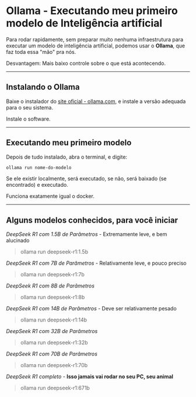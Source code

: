 # Ollama - Executando meu primeiro modelo de Inteligência artificial


Para rodar rapidamente, sem preparar muito nenhuma infraestrutura para executar um modelo de inteligência artificial, podemos usar o **Ollama**, que faz toda essa "mão" pra nós.

Desvantagem: Mais baixo controle sobre o que está acontecendo.

---

## Instalando o Ollama

Baixe o instalador do [site oficial - ollama.com](https://ollama.com/), e instale a versão adequada para o seu sistema.

Instale o software.

---

## Executando meu primeiro modelo

Depois de tudo instalado, abra o terminal, e digite:

```sh
ollama run nome-do-modelo
```

Se ele existir localmente, será executado, se não, será baixado (se encontrado) e executado.

Funciona exatamente igual o docker.

---

## Alguns modelos conhecidos, para você iniciar

*DeepSeek R1 com 1.5B de Parâmetros* - Extremamente leve, e bem alucinado
> ollama run deepseek-r1:1.5b

*DeepSeek R1 com 7B de Parâmetros* - Relativamente leve, e pouco preciso
> ollama run deepseek-r1:7b

*DeepSeek R1 com 8B de Parâmetros*
> ollama run deepseek-r1:8b

*DeepSeek R1 com 14B de Parâmetros* - Deve ser relativamente pesado
> ollama run deepseek-r1:14b

*DeepSeek R1 com 32B de Parâmetros*
> ollama run deepseek-r1:32b

*DeepSeek R1 com 70B de Parâmetros*
> ollama run deepseek-r1:70b

*DeepSeek R1 completo* - **Isso jamais vai rodar no seu PC, seu animal**
> ollama run deepseek-r1:671b
